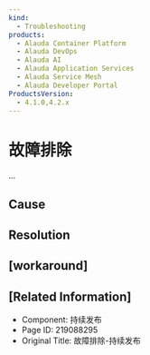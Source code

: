 ```yaml
---
kind:
  - Troubleshooting
products:
  - Alauda Container Platform
  - Alauda DevOps
  - Alauda AI
  - Alauda Application Services
  - Alauda Service Mesh
  - Alauda Developer Portal
ProductsVersion:
  - 4.1.0,4.2.x
---
```

<!-- A type of document that involves encountering a fault, diagnosing it, performing root cause analysis, and providing solutions. -->

# 故障排除

...

## Cause

## Resolution

## [workaround]

## [Related Information]
- Component: 持续发布
- Page ID: 219088295
- Original Title: 故障排除-持续发布
